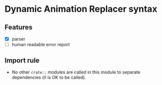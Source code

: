 # Dynamic Animation Replacer syntax

## Features

- [x] parser
- [ ] human readable error report

## Import rule

- No other `crate::` modules are called in this module to separate dependencies
  (it is OK to be called).
